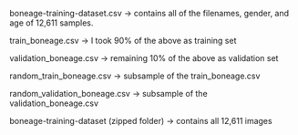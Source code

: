 boneage-training-dataset.csv -> contains all of the filenames, gender, and age of 12,611 samples.

train_boneage.csv -> I took 90% of the above as training set

validation_boneage.csv -> remaining 10% of the above as validation set

random_train_boneage.csv -> subsample of the train_boneage.csv

random_validation_boneage.csv -> subsample of the validation_boneage.csv

boneage-training-dataset (zipped folder) -> contains all 12,611 images
